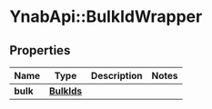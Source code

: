 # YnabApi::BulkIdWrapper

## Properties
Name | Type | Description | Notes
------------ | ------------- | ------------- | -------------
**bulk** | [**BulkIds**](BulkIds.md) |  | 


